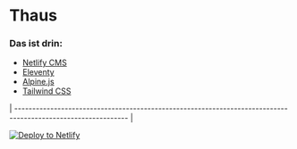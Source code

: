 # Thaus


### Das ist drin:

- [Netlify CMS](https://www.netlifycms.org/)
- [Eleventy](https://www.11ty.dev/)
- [Alpine.js](https://github.com/alpinejs/alpine)
- [Tailwind CSS](https://tailwindcss.com/)

| ------------------------------------------------------------------------------------------------------------- |


<a href="https://app.netlify.com/start/deploy?repository=https://github.com/pottz91/thaus.git&amp;stack=cms"><img src="https://www.netlify.com/img/deploy/button.svg" alt="Deploy to Netlify" /></a>


